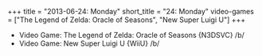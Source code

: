 +++
title = "2013-06-24: Monday"
short_title = "24: Monday"
video-games = ["The Legend of Zelda: Oracle of Seasons", "New Super Luigi U"]
+++


* Video Game: The Legend of Zelda: Oracle of Seasons {N3DSVC} /b/
* Video Game: New Super Luigi U {WiiU} /b/